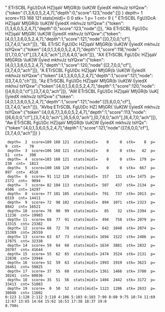 " ETrSCBL FgU}DcA HZ]qaV MfjGR{b \\IuK[W l|yiedX mkhvJz tsYQxw":{"token":[1,3,6,0,5,2,4,7],"depth":0,"score":123,"node":[]}
}
 depth=  1  score=113 168 121  stats[mid]=    0     0  stk=    1  p=     1  cnt=     9
{
" ETrSCBL FgU}DcA HZ]qaV MfjGR{b \\IuK[W l|yiedX mkhvJz tsYQxw":{"token":[1,3,6,0,5,2,4,7],"depth":0,"score":123,"node":[]},
"Ab ETrSCBL FgU}Dc HZ]qaV MfjGR{ \\IuK[W l|yiedX mkhvJz tsYQxw":{"token":[4,0,1,3,6,0,5,2,4,7],"depth":1,"score":121,"node":[[0,7,0,0,"cf"],[3,7,4,0,"ach"]]},
"BL ETrSC FgU}Dc HZ]qaV MfjGR{b \\IuK[W l|yiedX mkhvJz tsYQxw":{"token":[4,0,1,3,6,0,5,2,4,7],"depth":1,"score":118,"node":[[1,7,0,0,"cf"],[3,7,4,0,"ach"],[1,6,4,0,"ach"]]},
"AX ETrSCBL FgU}Dc HZ]qaV MfjGR{b \\IuK[W l|yied mkhvJz tsYQxw":{"token":[4,0,1,3,6,0,5,2,4,7],"depth":1,"score":120,"node":[[2,7,0,0,"cf"],[3,7,4,0,"ach"]]},
"A ETrSCBL FgU}Dc HZ]qaV MfjGR{b \\IuK[W l|yiedX mkhvJz tsYQxw":{"token":[4,1,3,6,0,5,2,4,7],"depth":1,"score":121,"node":[[3,7,4,0,"ch"]]},
"Az ETrSCBL FgU}Dc HZ]qaV MfjGR{b \\IuK[W l|yiedX mkhvJ tsYQxw":{"token":[4,0,1,3,6,0,5,2,4,7],"depth":1,"score":120,"node":[[4,6,0,0,"cf"],[3,7,4,0,"ach"]]},
"AW ETrSCBL FgU}Dc HZ]qaV MfjGR{b \\IuK[ l|yiedX mkhvJz tsYQxw":{"token":[4,0,1,3,6,0,5,2,4,7],"depth":1,"score":121,"node":[[5,6,0,0,"cf"],[3,7,4,0,"ach"]]},
"AVbq ETrSCBL FgU}Dc HZ] MfjGR{ \\IuK[W l|yiedX mkhvJz tsYQxw":{"token":[4,0,6,7,1,3,6,0,5,2,4,7],"depth":1,"score":113,"node":[[6,6,0,0,"cf"],[3,7,4,0,"ach"],[6,5,6,0,"ach"],[0,7,6,0,"ach"],[6,4,7,0,"ach"]]},
"Aw ETrSCBL FgU}Dc HZ]qaV MfjGR{b \\IuK[W l|yiedX mkhvJz tsYQx":{"token":[4,0,1,3,6,0,5,2,4,7],"depth":1,"score":121,"node":[[7,6,0,0,"cf"],[3,7,4,0,"ach"]]}
}
```
 depth=  2  score=109 168 121  stats[mid]=    0     0  stk=    8  p=     9  cnt=    70
 depth=  3  score=106 168 121  stats[mid]=    0     0  stk=   42  p=    51  cnt=   398
 depth=  4  score=103 168 121  stats[mid]=    0     0  stk=  179  p=   230  cnt=  1813
 depth=  5  score=100 168 120  stats[mid]=    0     0  stk=  667  p=   897  cnt=  4518
 depth=  6  score= 91 112 120  stats[mid]=  157   131  stk= 1475  p=  2372  cnt=  9094
 depth=  7  score= 82 104 113  stats[mid]=  507   437  stk= 2134  p=  4506  cnt= 14297
 depth=  8  score= 77 101 105  stats[mid]=  791   737  stk= 2013  p=  6519  cnt= 14411
 depth=  9  score= 72  98 102  stats[mid]=  894  1071  stk= 2323  p=  8842  cnt= 16521
 depth= 10  score= 70  90  99  stats[mid]=   85    32  stk= 2394  p= 11236  cnt= 19903
 depth= 11  score= 68  77  91  stats[mid]=  494   758  stk= 2079  p= 13315  cnt= 23382
 depth= 12  score= 66  72  78  stats[mid]=  642  1040  stk= 2074  p= 15389  cnt= 26559
 depth= 13  score= 63  67  73  stats[mid]= 1694  1522  stk= 2486  p= 17875  cnt= 32338
 depth= 14  score= 59  64  68  stats[mid]= 1634  3881  stk= 2832  p= 20707  cnt= 41644
 depth= 15  score= 55  62  65  stats[mid]= 2474  3524  stk= 2131  p= 22838  cnt= 33944
 depth= 16  score= 52  59  63  stats[mid]= 1993  1919  stk= 3623  p= 26461  cnt= 59025
 depth= 17  score= 37  55  60  stats[mid]= 1361  1466  stk= 3780  p= 30241  cnt= 60036
 depth= 18  score= 35  51  56  stats[mid]= 1404  2442  stk= 3172  p= 33413  cnt= 51083
 depth= 19  score=  0  50  52  stats[mid]= 1123  1206  stk= 2633  p= 36046  cnt= 11602
0:123 1:120 2:112 3:110 4:106 5:103 6:103 7:90 8:80 9:75 10:74 11:69 12:67 13:65 14:64 15:62 16:53 17:38 18:37 19:0
8.798s
```
